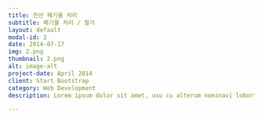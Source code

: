 ```yaml
---
title: 전선 폐기물 처리
subtitle: 폐기물 처리 / 철거
layout: default
modal-id: 2
date: 2014-07-17
img: 2.png
thumbnail: 2.png
alt: image-alt
project-date: April 2014
client: Start Bootstrap
category: Web Development
description: Lorem ipsum dolor sit amet, usu cu alterum nominavi lobortis. At duo novum diceret. Tantas apeirian vix et, usu sanctus postulant inciderint ut, populo diceret necessitatibus in vim. Cu eum dicam feugiat noluisse.

---
```

